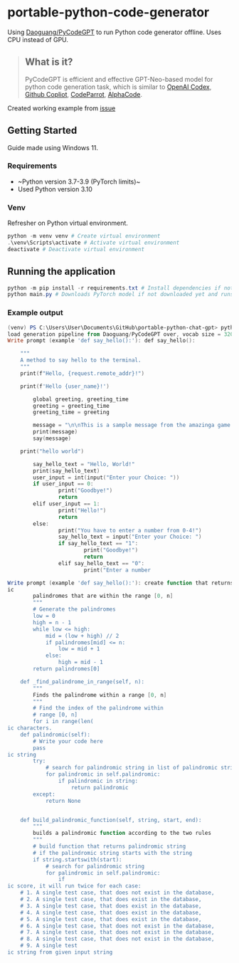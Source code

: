 # portable-python-code-generator

Using [Daoguang/PyCodeGPT](https://github.com/microsoft/PyCodeGPT) to run Python code generator offline. Uses CPU instead of GPU.

> ## What is it?
> 
> PyCodeGPT is efficient and effective GPT-Neo-based model for python code generation task, which is similar to [OpenAI Codex](https://openai.com/blog/openai-codex/), [Github Copliot](https://copilot.github.com/), [CodeParrot](https://huggingface.co/blog/codeparrot), [AlphaCode](https://deepmind.com/blog/article/Competitive-programming-with-AlphaCode).

Created working example from [issue](https://github.com/microsoft/PyCodeGPT/issues/8)


## Getting Started

Guide made using Windows 11.

### Requirements

- ~Python version 3.7-3.9 (PyTorch limits)~
- Used Python version 3.10

### Venv

Refresher on Python virtual environment.

```powershell
python -m venv venv # Create virtual environment
.\venv\Scripts\activate # Activate virtual environment
deactivate # Deactivate virtual environment
```

## Running the application

```powershell
python -m pip install -r requirements.txt # Install dependencies if not installed yet
python main.py # Downloads PyTorch model if not downloaded yet and runs the app/script
```

### Example output 

```powershell
(venv) PS C:\Users\User\Documents\GitHub\portable-python-chat-gpt> python main.py
load generation pipeline from Daoguang/PyCodeGPT over, vocab size = 32000, eos id = 0, gpu device = 0.
Write prompt (example 'def say_hello():'): def say_hello():

    """
    A method to say hello to the terminal.
    """
    print(f"Hello, {request.remote_addr}!")

    print(f'Hello {user_name}!')

        global greeting, greeting_time
        greeting = greeting_time
        greeting_time = greeting

        message = "\n\nThis is a sample message from the amazinga game. What is your name?\n\nThe name is @",name
        print(message)
        say(message)

    print("hello world")

        say_hello_text = "Hello, World!"
        print(say_hello_text)
        user_input = int(input("Enter your Choice: "))
        if user_input == 0:
                print("Goodbye!")
                return
        elif user_input == 1:
                print("Hello!")
                return
        else:
                print("You have to enter a number from 0-4!")
                say_hello_text = input("Enter your Choice: ")
                if say_hello_text == "1":
                        print("Goodbye!")
                        return
                elif say_hello_text == "0":
                        print("Enter a number
```

```powershell
Write prompt (example 'def say_hello():'): create function that returns palindrom
ic
        palindromes that are within the range [0, n]
        """
        # Generate the palindromes
        low = 0
        high = n - 1
        while low <= high:
            mid = (low + high) // 2
            if palindromes[mid] <= n:
                low = mid + 1
            else:
                high = mid - 1
        return palindromes[0]

    def _find_palindrome_in_range(self, n):
        """
        Finds the palindrome within a range [0, n]
        """
        # Find the index of the palindrome within
        # range [0, n]
        for i in range(len(
ic characters.
    def palindromic(self):
        # Write your code here
        pass
ic string
        try:
            # search for palindromic string in list of palindromic string
            for palindromic in self.palindromic:
                if palindromic in string:
                    return palindromic
        except:
            return None


    def build_palindromic_function(self, string, start, end):
        """
        builds a palindromic function according to the two rules
        """
        # build function that returns palindromic string
        # if the palindromic string starts with the string
        if string.startswith(start):
            # search for palindromic string
            for palindromic in self.palindromic:
                if
ic score, it will run twice for each case:
    # 1. A single test case, that does not exist in the database,
    # 2. A single test case, that does exist in the database,
    # 3. A single test case, that does exist in the database,
    # 4. A single test case, that does exist in the database,
    # 5. A single test case, that does exist in the database,
    # 6. A single test case, that does not exist in the database,
    # 7. A single test case, that does not exist in the database,
    # 8. A single test case, that does not exist in the database,
    # 9. A single test
ic string from given input string
```
